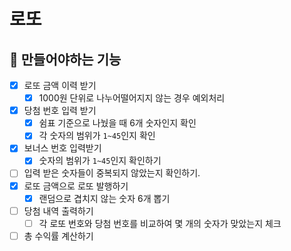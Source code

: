 # 로또

##  🚀 만들어야하는 기능

- [x] 로또 금액 이력 받기
  - [x] 1000원 단위로 나누어떨어지지 않는 경우 예외처리
- [x] 당첨 번호 입력 받기
  - [x] 쉼표 기준으로 나눴을 때 6개 숫자인지 확인
  - [x] 각 숫자의 범위가 `1~45`인지 확인
- [x] 보너스 번호 입력받기
  - [x] 숫자의 범위가 `1~45`인지 확인하기
- [ ] 입력 받은 숫자들이 중복되지 않았는지 확인하기.
- [x] 로또 금액으로 로또 발행하기
  - [x] 랜덤으로 겹치지 않는 숫자 6개 뽑기
- [ ] 당첨 내역 출력하기
  - [ ] 각 로또 번호와 당첨 번호를 비교하여 몇 개의 숫자가 맞았는지 체크
- [ ] 총 수익률 계산하기